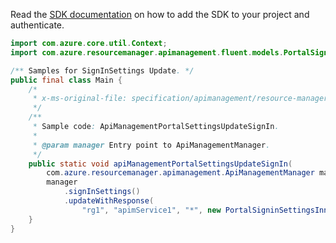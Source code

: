 Read the [SDK documentation](https://github.com/Azure/azure-sdk-for-java/blob/azure-resourcemanager-apimanagement_1.0.0-beta.3/sdk/apimanagement/azure-resourcemanager-apimanagement/README.md) on how to add the SDK to your project and authenticate.

```java
import com.azure.core.util.Context;
import com.azure.resourcemanager.apimanagement.fluent.models.PortalSigninSettingsInner;

/** Samples for SignInSettings Update. */
public final class Main {
    /*
     * x-ms-original-file: specification/apimanagement/resource-manager/Microsoft.ApiManagement/stable/2021-08-01/examples/ApiManagementPortalSettingsUpdateSignIn.json
     */
    /**
     * Sample code: ApiManagementPortalSettingsUpdateSignIn.
     *
     * @param manager Entry point to ApiManagementManager.
     */
    public static void apiManagementPortalSettingsUpdateSignIn(
        com.azure.resourcemanager.apimanagement.ApiManagementManager manager) {
        manager
            .signInSettings()
            .updateWithResponse(
                "rg1", "apimService1", "*", new PortalSigninSettingsInner().withEnabled(true), Context.NONE);
    }
}
```
